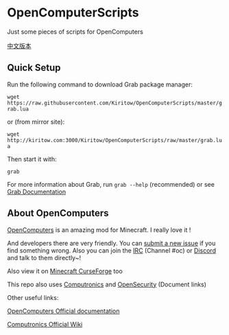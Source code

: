# OpenComputerScripts
Just some pieces of scripts for OpenComputers

[中文版本](README_zhCN.md)

## Quick Setup

Run the following command to download Grab package manager:

`wget https://raw.githubusercontent.com/Kiritow/OpenComputerScripts/master/grab.lua`

or (from mirror site):

`wget http://kiritow.com:3000/Kiritow/OpenComputerScripts/raw/master/grab.lua`

Then start it with:

`grab` 

For more information about Grab, run `grab --help` (recommended) or see [Grab Documentation](DOC_Grab.md)

## About OpenComputers

[OpenComputers](https://github.com/MightyPirates/OpenComputers) is an amazing mod for Minecraft. I really love it !

And developers there are very friendly. You can [submit a new issue](https://github.com/MightyPirates/OpenComputers/issues/new) if you find something wrong. Also you can join the [IRC](https://webchat.esper.net/) (Channel #oc) or [Discord](https://discord.gg/bYqKv7h) and talk to them directly~!

Also view it on [Minecraft CurseForge](https://minecraft.curseforge.com/projects/opencomputers) too

This repo also uses [Computronics](https://github.com/asiekierka/Computronics/tree/master/src/main/resources/assets/computronics/doc/opencomputers/computronics/en_US)  and [OpenSecurity](https://github.com/PC-Logix/OpenSecurity/wiki) (Document links)

Other useful links:

[OpenComputers Official documentation](https://ocdoc.cil.li/)

[Computronics Official Wiki](https://wiki.vexatos.com/wiki:computronics)
